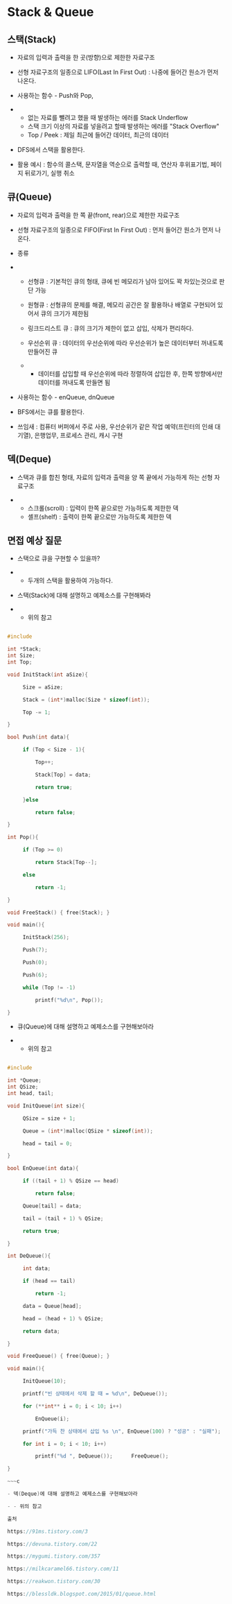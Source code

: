 # Stack & Queue



## **스택(Stack)**

- 자료의 입력과 출력을 한 곳(방향)으로 제한한 자료구조

- 선형 자료구조의 일종으로 LIFO(Last In First Out) : 나중에 들어간 원소가 먼저 나온다.

- 사용하는 함수 - Push와 Pop, 

- - 없는 자료를 뺄려고 했을 때 발생하는 에러를 Stack Underflow
  - 스택 크기 이상의 자료를 넣을려고 할때 발생하는 에러를 "Stack Overflow"
  - Top / Peek : 제일 최근에 들어간 데이터, 최근의 데이터

- DFS에서 스택을 활용한다.

- 활용 예시 : 함수의 콜스택, 문자열을 역순으로 출력할 때, 연산자 후위표기법, 페이지 뒤로가기, 실행 취소



## **큐(Queue)**

- 자료의 입력과 출력을 한 쪽 끝(front, rear)으로 제한한 자료구조

- 선형 자료구조의 일종으로 FIFO(First In First Out) : 먼저 들어간 원소가 먼저 나온다.

- 종류

- - 선형큐 : 기본적인 큐의 형태, 큐에 빈 메모리가 남아 있어도 꽉 차있는것으로 판단 가능

  - 원형큐 : 선형큐의 문제를 해결, 메모리 공간은 잘 활용하나 배열로 구현되어 있어서 큐의 크기가 제한됨

  - 링크드리스트 큐 : 큐의 크기가 제한이 없고 삽입, 삭제가 편리하다.

  - 우선순위 큐 : 데이터의 우선순위에 따라 우선순위가 높은 데이터부터 꺼내도록 만들어진 큐

  - - 데이터를 삽입할 때 우선순위에 따라 정렬하여 삽입한 후, 한쪽 방향에서만 데이터를 꺼내도록 만들면 됨

- 사용하는 함수 - enQueue, dnQueue 

- BFS에서는 큐를 활용한다.

- 쓰임새 : 컴퓨터 버퍼에서 주로 사용, 우선순위가 같은 작업 예약(프린터의 인쇄 대기열), 은행업무, 프로세스 관리, 캐시 구현 



## **덱(Deque)**

- 스택과 큐를 합친 형태, 자료의 입력과 출력을 양 쪽 끝에서 가능하게 하는 선형 자료구조

- - 스크롤(scroll) : 입력이 한쪽 끝으로만 가능하도록 제한한 덱
  - 셸프(shelf) : 출력이 한쪽 끝으로만 가능하도록 제한한 덱



## **면접 예상 질문**

- 스택으로 큐을 구현할 수 있을까?

- - 두개의 스택을 활용하여 가능하다.

- 스택(Stack)에 대해 설명하고 예제소스를 구현해봐라

- - 위의 참고
~~~c++

#include   

int *Stack;
int Size;
int Top;   

void InitStack(int aSize){

​     Size = aSize;

​     Stack = (int*)malloc(Size * sizeof(int));

​     Top -= 1;

}

bool Push(int data){

​     if (Top < Size - 1){

​         Top++;

​         Stack[Top] = data;

​         return true;

​     }else

​         return false;

}

int Pop(){

​     if (Top >= 0)

​         return Stack[Top--];

​     else

​         return -1;

}

void FreeStack() { free(Stack); }

void main(){

​     InitStack(256);

​     Push(7);

​     Push(0);

​     Push(6);

​     while (Top != -1)

​         printf("%d\n", Pop());

} 
~~~

- 큐(Queue)에 대해 설명하고 예제소스를 구현해보아라

- - 위의 참고
~~~c++

#include 

int *Queue;
int QSize;
int head, tail;

void InitQueue(int size){

​     QSize = size + 1;

​     Queue = (int*)malloc(QSize * sizeof(int));

​     head = tail = 0;

}

bool EnQueue(int data){

​     if ((tail + 1) % QSize == head)

​         return false;

​     Queue[tail] = data;

​     tail = (tail + 1) % QSize;

​     return true;

}

int DeQueue(){

​     int data;

​     if (head == tail)

​         return -1;

​     data = Queue[head];

​     head = (head + 1) % QSize;

​     return data;

}

void FreeQueue() { free(Queue); }

void main(){

​     InitQueue(10);

​     printf("빈 상태에서 삭제 할 때 = %d\n", DeQueue());

​     for (**int** i = 0; i < 10; i++)

​         EnQueue(i);

​     printf("가득 찬 상태에서 삽입 %s \n", EnQueue(100) ? "성공" : "실패");

​     for int i = 0; i < 10; i++)

​         printf("%d ", DeQueue());      FreeQueue();

} 

~~~c

- 덱(Deque)에 대해 설명하고 예제소스를 구현해보아라

- - 위의 참고

출처

https://91ms.tistory.com/3

https://devuna.tistory.com/22

https://mygumi.tistory.com/357

https://milkcaramel66.tistory.com/11

https://reakwon.tistory.com/30

https://blessldk.blogspot.com/2015/01/queue.html
